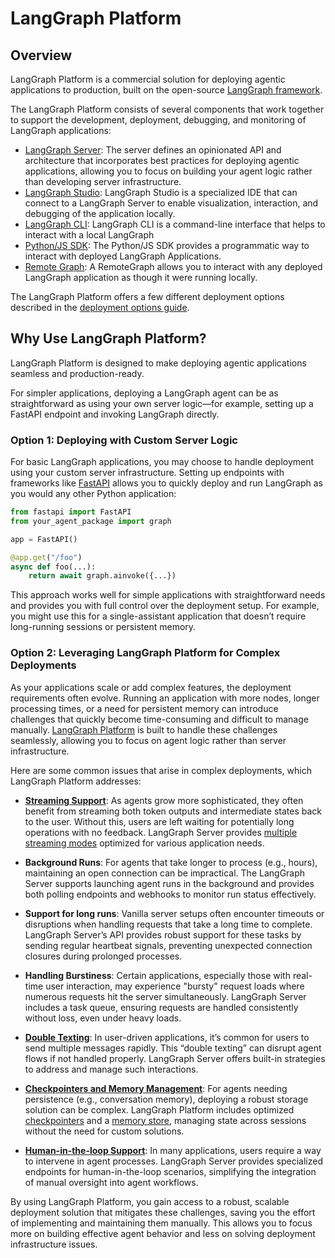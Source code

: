 # LangGraph Platform

## Overview

LangGraph Platform is a commercial solution for deploying agentic applications to production, built on the open-source [LangGraph framework](./high_level.md).

The LangGraph Platform consists of several components that work together to support the development, deployment, debugging, and monitoring of LangGraph applications:

- [LangGraph Server](./langgraph_server.md): The server defines an opinionated API and architecture that incorporates best practices for deploying agentic applications, allowing you to focus on building your agent logic rather than developing server infrastructure.
- [LangGraph Studio](./langgraph_studio.md): LangGraph Studio is a specialized IDE that can connect to a LangGraph Server to enable visualization, interaction, and debugging of the application locally.
- [LangGraph CLI](./langgraph_cli.md): LangGraph CLI is a command-line interface that helps to interact with a local LangGraph
- [Python/JS SDK](./sdk.md): The Python/JS SDK provides a programmatic way to interact with deployed LangGraph Applications.
- [Remote Graph](../how-tos/use-remote-graph.md): A RemoteGraph allows you to interact with any deployed LangGraph application as though it were running locally.

The LangGraph Platform offers a few different deployment options described in the [deployment options guide](./deployment_options.md).

## Why Use LangGraph Platform?

LangGraph Platform is designed to make deploying agentic applications seamless and production-ready. 

For simpler applications, deploying a LangGraph agent can be as straightforward as using your own server logic—for example, setting up a FastAPI endpoint and invoking LangGraph directly.

### Option 1: Deploying with Custom Server Logic

For basic LangGraph applications, you may choose to handle deployment using your custom server infrastructure. Setting up endpoints with frameworks like [FastAPI](https://fastapi.tiangolo.com/) allows you to quickly deploy and run LangGraph as you would any other Python application:

```python
from fastapi import FastAPI
from your_agent_package import graph

app = FastAPI()

@app.get("/foo")
async def foo(...):
    return await graph.ainvoke({...})
```

This approach works well for simple applications with straightforward needs and provides you with full control over the deployment setup. For example, you might use this for a single-assistant application that doesn’t require long-running sessions or persistent memory.

### Option 2: Leveraging LangGraph Platform for Complex Deployments

As your applications scale or add complex features, the deployment requirements often evolve. Running an application with more nodes, longer processing times, or a need for persistent memory can introduce challenges that quickly become time-consuming and difficult to manage manually. [LangGraph Platform](./langgraph_platform.md) is built to handle these challenges seamlessly, allowing you to focus on agent logic rather than server infrastructure.

Here are some common issues that arise in complex deployments, which LangGraph Platform addresses:

- **[Streaming Support](streaming.md)**: As agents grow more sophisticated, they often benefit from streaming both token outputs and intermediate states back to the user. Without this, users are left waiting for potentially long operations with no feedback. LangGraph Server provides [multiple streaming modes](streaming.md) optimized for various application needs.

- **Background Runs**: For agents that take longer to process (e.g., hours), maintaining an open connection can be impractical. The LangGraph Server supports launching agent runs in the background and provides both polling endpoints and webhooks to monitor run status effectively.
 
- **Support for long runs**: Vanilla server setups often encounter timeouts or disruptions when handling requests that take a long time to complete. LangGraph Server’s API provides robust support for these tasks by sending regular heartbeat signals, preventing unexpected connection closures during prolonged processes.

- **Handling Burstiness**: Certain applications, especially those with real-time user interaction, may experience "bursty" request loads where numerous requests hit the server simultaneously. LangGraph Server includes a task queue, ensuring requests are handled consistently without loss, even under heavy loads.

- **[Double Texting](double_texting.md)**: In user-driven applications, it’s common for users to send multiple messages rapidly. This “double texting” can disrupt agent flows if not handled properly. LangGraph Server offers built-in strategies to address and manage such interactions.

- **[Checkpointers and Memory Management](persistence.md#checkpoints)**: For agents needing persistence (e.g., conversation memory), deploying a robust storage solution can be complex. LangGraph Platform includes optimized [checkpointers](persistence.md#checkpoints) and a [memory store](persistence.md#memory-store), managing state across sessions without the need for custom solutions.

- **[Human-in-the-loop Support](human_in_the_loop.md)**: In many applications, users require a way to intervene in agent processes. LangGraph Server provides specialized endpoints for human-in-the-loop scenarios, simplifying the integration of manual oversight into agent workflows.

By using LangGraph Platform, you gain access to a robust, scalable deployment solution that mitigates these challenges, saving you the effort of implementing and maintaining them manually. This allows you to focus more on building effective agent behavior and less on solving deployment infrastructure issues.
